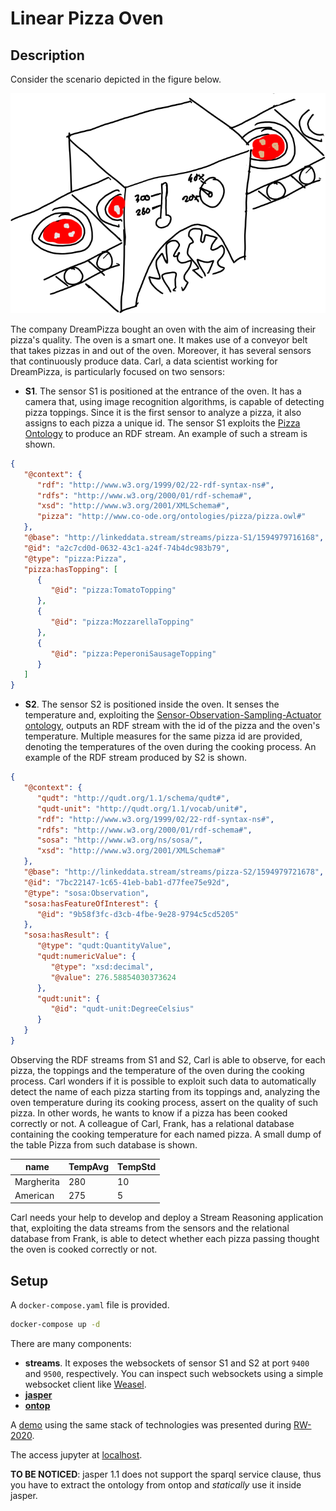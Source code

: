 # Linear Pizza Oven

## Description

Consider the scenario depicted in the figure below.

![](pizza-oven.png)

The company DreamPizza bought an oven with the aim of increasing their pizza's quality.
The oven is a smart one. 
It makes use of a conveyor belt that takes pizzas in and out of the oven.
Moreover, it has several sensors that continuously produce data.
Carl, a data scientist working for DreamPizza, is particularly focused on two sensors:

- **S1**. The sensor S1 is positioned at the entrance of the oven.
    It has a camera that, using image recognition algorithms, is capable of detecting pizza toppings.
    Since it is the first sensor to analyze a pizza, it also assigns to each pizza a unique id.
    The sensor S1 exploits the [Pizza Ontology](https://protege.stanford.edu/ontologies/pizza/pizza.owl) to produce an RDF stream.
    An example of such a stream is shown.

```json
{
   "@context": {
      "rdf": "http://www.w3.org/1999/02/22-rdf-syntax-ns#",
      "rdfs": "http://www.w3.org/2000/01/rdf-schema#",
      "xsd": "http://www.w3.org/2001/XMLSchema#",
      "pizza": "http://www.co-ode.org/ontologies/pizza/pizza.owl#"
   },
   "@base": "http://linkeddata.stream/streams/pizza-S1/1594979716168",
   "@id": "a2c7cd0d-0632-43c1-a24f-74b4dc983b79",
   "@type": "pizza:Pizza",
   "pizza:hasTopping": [
      {
         "@id": "pizza:TomatoTopping"
      },
      {
         "@id": "pizza:MozzarellaTopping"
      },
      {
         "@id": "pizza:PeperoniSausageTopping"
      }
   ]
}	
```

- **S2**. The sensor S2 is positioned inside the oven.
    It senses the temperature and, exploiting the [Sensor-Observation-Sampling-Actuator ontology](SOSA\footnote{https://www.w3.org/TR/vocab-ssn/}), outputs an RDF stream with the id of the pizza and the oven's temperature.
    Multiple measures for the same pizza id are provided, denoting the temperatures of the oven during the cooking process.
    An example of the RDF stream produced by S2 is shown.

```json
{
   "@context": {
      "qudt": "http://qudt.org/1.1/schema/qudt#",
      "qudt-unit": "http://qudt.org/1.1/vocab/unit#",
      "rdf": "http://www.w3.org/1999/02/22-rdf-syntax-ns#",
      "rdfs": "http://www.w3.org/2000/01/rdf-schema#",
      "sosa": "http://www.w3.org/ns/sosa/",
      "xsd": "http://www.w3.org/2001/XMLSchema#"
   },
   "@base": "http://linkeddata.stream/streams/pizza-S2/1594979721678",
   "@id": "7bc22147-1c65-41eb-bab1-d77fee75e92d",
   "@type": "sosa:Observation",
   "sosa:hasFeatureOfInterest": {
      "@id": "9b58f3fc-d3cb-4fbe-9e28-9794c5cd5205"
   },
   "sosa:hasResult": {
      "@type": "qudt:QuantityValue",
      "qudt:numericValue": {
         "@type": "xsd:decimal",
         "@value": 276.58854030373624
      },
      "qudt:unit": {
         "@id": "qudt-unit:DegreeCelsius"
      }
   }
}	
```

Observing the RDF streams from S1 and S2, Carl is able to observe, for each pizza, the toppings and the temperature of the oven during the cooking process.
Carl wonders if it is possible to exploit such data to automatically detect the name of each pizza starting from its toppings and, analyzing the oven temperature during its cooking process, assert on the quality of such pizza.
In other words, he wants to know if a pizza has been cooked correctly or not.
A colleague of Carl, Frank, has a relational database containing the cooking temperature for each named pizza.
A small dump of the table Pizza from such database is shown.

|name        | TempAvg | TempStd |
|------------|---------|---------|
|Margherita  | 280     | 10      |
|American    | 275     | 5       |

Carl needs your help to develop and deploy a Stream Reasoning application that, exploiting the data streams from the sensors and the relational database from Frank, is able to detect whether each pizza passing thought the oven is cooked correctly or not.

## Setup

A `docker-compose.yaml` file is provided.

```bash
docker-compose up -d
```

There are many components:
- **streams**. It exposes the websockets of sensor S1 and S2 at port `9400` and `9500`, respectively. You can inspect such websockets using a simple websocket client like [Weasel](https://addons.mozilla.org/en-US/firefox/addon/websocket-weasel).
- [**jasper**](https://github.com/riccardotommasini/yasper)
- [**ontop**](https://ontop-vkg.org/)

A [demo]((https://github.com/riccardotommasini/colorwave/tree/RW-2020)) using the same stack of technologies was presented during [RW-2020](http://streamreasoning.org/events/rw2020).

The access jupyter at [localhost](http://localhost:8080).

**TO BE NOTICED**:
jasper 1.1 does not support the sparql service clause, thus you have to extract the ontology from ontop and *statically* use it inside jasper.